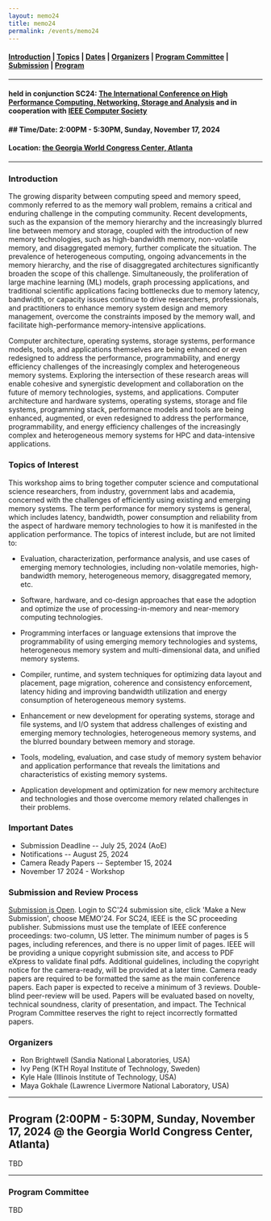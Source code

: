 ```yaml
---
layout: memo24
title: memo24
permalink: /events/memo24
---
```



#### [Introduction](#Intro) | [Topics](#topics) | [Dates](#dates) | [Organizers](#org) | [Program Committee](#pc) | [Submission](#submission) | [Program](#program) 
----

#### held in conjunction SC24: [The International Conference on High Performance Computing, Networking, Storage and Analysis](https://sc24.supercomputing.org/) and in cooperation with [IEEE Computer Society](https://www.computer.org)
#### ## Time/Date: 2:00PM - 5:30PM, Sunday, November 17, 2024
#### Location: [the Georgia World Congress Center, Atlanta](https://sc24.supercomputing.org/attend/convention-center/)
---

### <a name="Intro"></a>Introduction
The growing disparity between computing speed and memory speed, commonly referred to as the memory wall problem, remains a critical and enduring challenge in the computing community. Recent developments, such as the expansion of the memory hierarchy and the increasingly blurred line between memory and storage, coupled with the introduction of new memory technologies, such as high-bandwidth memory, non-volatile memory, and disaggregated memory, further complicate the situation. The prevalence of heterogeneous computing, ongoing advancements in the memory hierarchy, and the rise of disaggregated architectures significantly broaden the scope of this challenge. Simultaneously, the proliferation of large machine learning (ML) models, graph processing applications, and traditional scientific applications facing bottlenecks due to memory latency, bandwidth, or capacity issues continue to drive researchers, professionals, and practitioners to enhance memory system design and memory management, overcome the constraints imposed by the memory wall, and facilitate high-performance memory-intensive applications.

Computer architecture, operating systems, storage systems, performance models, tools, and applications themselves are being enhanced or even redesigned to address the performance, programmability, and energy efficiency challenges of the increasingly complex and heterogeneous memory systems. Exploring the intersection of these research areas will enable cohesive and synergistic development and collaboration on the future of memory technologies, systems, and applications. Computer architecture and hardware systems, operating systems, storage and file systems, programming stack, performance models and tools are being enhanced, augmented, or even redesigned to address the performance, programmability, and energy efficiency challenges of the increasingly complex and heterogeneous memory systems for HPC and data-intensive applications.

### <a name="topics"></a>Topics of Interest 
This workshop aims to bring together computer science and computational science researchers, from industry, government labs and academia, concerned with the challenges of efficiently using existing and emerging memory systems. The term performance for memory systems is general, which includes latency, bandwidth, power consumption and reliability from the aspect of hardware memory technologies to how it is manifested in the application performance. The topics of interest include, but are not limited to:

+ Evaluation, characterization, performance analysis, and use cases of emerging memory technologies, including non-volatile memories, high-bandwidth memory, heterogeneous memory, disaggregated memory, etc.

+ Software, hardware, and co-design approaches that ease the adoption and optimize the use of processing-in-memory and near-memory computing technologies.

+ Programming interfaces or language extensions that improve the programmability of using emerging memory technologies and systems, heterogeneous memory system and multi-dimensional data, and unified memory systems.

+ Compiler, runtime, and system techniques for optimizing data layout and placement, page migration, coherence and consistency enforcement, latency hiding and improving bandwidth utilization and energy consumption of heterogeneous memory systems.

+ Enhancement or new development for operating systems, storage and file systems, and I/O system that address challenges of existing and emerging memory technologies, heterogeneous memory systems, and the blurred boundary between memory and storage.

+ Tools, modeling, evaluation, and case study of memory system behavior and application performance that reveals the limitations and characteristics of existing memory systems.

+ Application development and optimization for new memory architecture and technologies and those overcome memory related challenges in their problems.

### <a name="dates"></a>Important Dates
 + Submission Deadline -- July 25, 2024 (AoE)
 + Notifications -- August 25, 2024
 + Camera Ready Papers -- September 15, 2024
 + November 17 2024 - Workshop
 
### <a name="submission"></a>Submission and Review Process
[Submission is Open](https://submissions.supercomputing.org). Login to SC'24 submission site, click 'Make a New Submission', choose MEMO'24. For SC24, IEEE is the SC proceeding publisher. Submissions must use the template of IEEE conference proceedings: two-column, US letter. The minimum number of pages is 5 pages, including references, and there is no upper limit of pages. IEEE will be providing a unique copyright submission site, and access to PDF eXpress to validate final pdfs. Additional guidelines, including the copyright notice for the camera-ready, will be provided at a later time. Camera ready papers are required to be formatted the same as the main conference papers. Each paper is expected to receive a minimum of 3 reviews. Double-blind peer-review will be used. Papers will be evaluated based on novelty, technical soundness, clarity of presentation, and impact. The Technical Program Committee reserves the right to reject incorrectly formatted papers.


### <a name="org"></a>Organizers
 + Ron Brightwell (Sandia National Laboratories, USA)
 + Ivy Peng (KTH Royal Institute of Technology, Sweden)
 + Kyle Hale (Illinois Institute of Technology, USA)
 + Maya Gokhale (Lawrence Livermore National Laboratory, USA)

----

## <a name="program"></a>Program (2:00PM - 5:30PM, Sunday, November 17, 2024 @ the Georgia World Congress Center, Atlanta)

 TBD

----
 
### <a name="pc"></a>Program Committee

TBD



